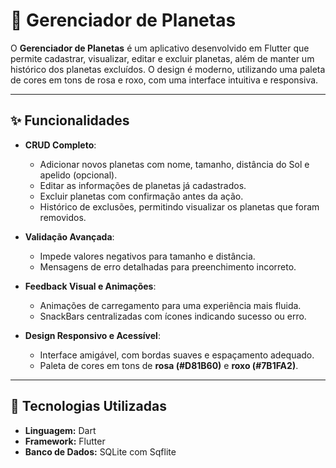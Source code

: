 # 🌌 Gerenciador de Planetas

O **Gerenciador de Planetas** é um aplicativo desenvolvido em Flutter que permite cadastrar, visualizar, editar e excluir planetas, além de manter um histórico dos planetas excluídos. O design é moderno, utilizando uma paleta de cores em tons de rosa e roxo, com uma interface intuitiva e responsiva.

---

## ✨ Funcionalidades

- **CRUD Completo**:  
  - Adicionar novos planetas com nome, tamanho, distância do Sol e apelido (opcional).  
  - Editar as informações de planetas já cadastrados.  
  - Excluir planetas com confirmação antes da ação.  
  - Histórico de exclusões, permitindo visualizar os planetas que foram removidos.

- **Validação Avançada**:  
  - Impede valores negativos para tamanho e distância.  
  - Mensagens de erro detalhadas para preenchimento incorreto.  

- **Feedback Visual e Animações**:  
  - Animações de carregamento para uma experiência mais fluida.  
  - SnackBars centralizadas com ícones indicando sucesso ou erro.  

- **Design Responsivo e Acessível**:  
  - Interface amigável, com bordas suaves e espaçamento adequado.  
  - Paleta de cores em tons de **rosa (#D81B60)** e **roxo (#7B1FA2)**.  

---

## 🚀 Tecnologias Utilizadas

- **Linguagem:** Dart  
- **Framework:** Flutter  
- **Banco de Dados:** SQLite com Sqflite  
